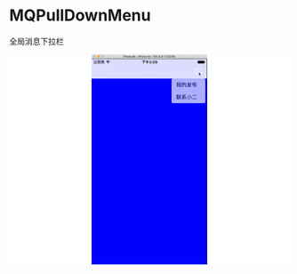 # MQPullDownMenu
全局消息下拉栏 

![image](https://github.com/zmqFlyer/MQPullDownMenu/blob/master/MQPullDownMenu/gif/yanshi.gif)
